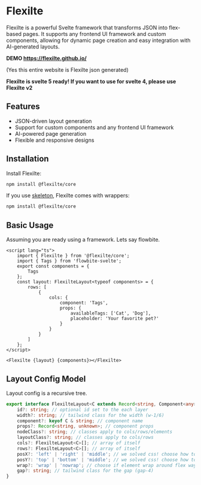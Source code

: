 # Flexilte

Flexilte is a powerful Svelte framework that transforms JSON into flex-based pages. It supports any frontend UI framework and custom components, allowing for dynamic page creation and easy integration with AI-generated layouts.

**DEMO https://flexilte.github.io/**

(Yes this entire website is Flexilte json generated)

**Flexilte is svelte 5 ready! If you want to use for svelte 4, please use Flexilte v2**

## Features

- JSON-driven layout generation
- Support for custom components and any frontend UI framework
- AI-powered page generation
- Flexible and responsive designs

## Installation

Install Flexilte:

```bash
npm install @flexilte/core
```

If you use [skeleton](https://github.com/skeletonlabs/skeleton), Flexilte comes with wrappers:

```bash
npm install @flexilte/core
```

## Basic Usage

Assuming you are ready using a framework. Lets say flowbite.

```svelte
<script lang="ts">
	import { Flexilte } from '@flexilte/core';
	import { Tags } from 'flowbite-svelte';
	export const components = {
		Tags
	};
	const layout: FlexilteLayout<typeof components> = {
		rows: [
			{
				cols: {
					component: 'Tags',
					props: {
						availableTags: ['Cat', 'Dog'],
						placeholder: 'Your favorite pet?'
					}
				}
			}
		]
	};
</script>

<Flexilte {layout} {components}></Flexilte>
```

## Layout Config Model

Layout config is a recursive tree.

```ts
export interface FlexilteLayout<C extends Record<string, Component<any>>> {
	id?: string; // optional id set to the each layer
	width?: string; // tailwind class for the width (w-1/6)
	component?: keyof C & string; // component name
	props?: Record<string, unknown>; // component props
	nodeClass?: string; // classes apply to cols/rows/elements
	layoutClass?: string; // classes apply to cols/rows
	cols?: FlexilteLayout<C>[]; // array of itself
	rows?: FlexilteLayout<C>[]; // array of itself
	posX?: 'left' | 'right' | 'middle'; // we solved css! choose how to position your element horizontally
	posY?: 'top' | 'bottom' | 'middle'; // we solved css! choose how to position your element vertically
	wrap?: 'wrap' | 'nowrap'; // choose if element wrap around flex way
	gap?: string; // tailwind class for the gap (gap-4)
}
```
